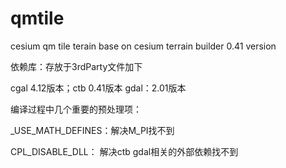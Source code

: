 # qmtile
cesium qm tile terain  base on cesium terrain builder 0.41 version



依赖库：存放于3rdParty文件加下

cgal 4.12版本；ctb 0.41版本 gdal：2.01版本



编译过程中几个重要的预处理项：

_USE_MATH_DEFINES：解决M_PI找不到

CPL_DISABLE_DLL： 解决ctb gdal相关的外部依赖找不到